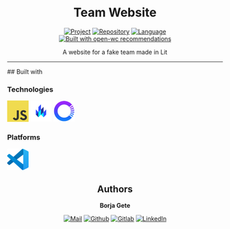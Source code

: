 <div align="center">

# Team Website

[![Project](https://img.shields.io/badge/Project-Personal-blue.svg)][repo-link]
[![Repository](https://img.shields.io/badge/github-black?logo=github)][repo-link]
[![Language](https://img.shields.io/badge/Lit-272f93?logo=lit)][lit-link]
[![Built with open-wc recommendations](https://img.shields.io/badge/built%20with-open--wc-blue.svg)](https://github.com/open-wc)

A website for a fake team made in Lit

</div>

<hr />
## Built with

### Technologies

[<img src="https://raw.githubusercontent.com/github/explore/bbd48b997e8d0bef63f676eca4da5e1f76487b56/topics/javascript/javascript.png" width=50 alt="Javascript">][javascript-link]
[<img src="https://raw.githubusercontent.com/BorjaG90/media/master/img/logos/litElement.png" width=50 alt="lit">][lit-link]
[<img src="https://raw.githubusercontent.com/BorjaG90/media/master/img/logos/open-wc.png" width=50 alt="openwc">][openwc-link]

### Platforms

[<img src="https://raw.githubusercontent.com/github/explore/bbd48b997e8d0bef63f676eca4da5e1f76487b56/topics/visual-studio-code/visual-studio-code.png" width=50 alt="VSCode">][vscode-link]

<div align="center">

## Authors

**Borja Gete**

[![Mail](https://img.shields.io/badge/borjag90dev@gmail.com-DDDDDD?style=for-the-badge&logo=gmail)][borjag90dev-gmail]
[![Github](https://img.shields.io/badge/BorjaG90-000000.svg?&style=for-the-badge&logo=github&logoColor=white)][borjag90dev-github]
[![Gitlab](https://img.shields.io/badge/BorjaG90-purple.svg?&style=for-the-badge&logo=gitlab)][borjag90dev-gitlab]
[![LinkedIn](https://img.shields.io/badge/borjag90-0077B5.svg?&style=for-the-badge&logo=linkedin&logoColor=white)][borjag90dev-linkedin]

</div>

[borjag90dev-gmail]: mailto:borjag90dev@gmail.com
[borjag90dev-github]: https://github.com/BorjaG90
[borjag90dev-gitlab]: https://gitlab.com/BorjaG90
[borjag90dev-linkedin]: https://www.linkedin.com/in/borjag90/
[repo-link]: https://github.com/BorjaG90/team-website
[vscode-link]: https://code.visualstudio.com/
[javascript-link]: https://www.javascript.com/
[lit-link]: https://lit.dev/docs/
[openwc-link]: https://open-wc.org/docs/
